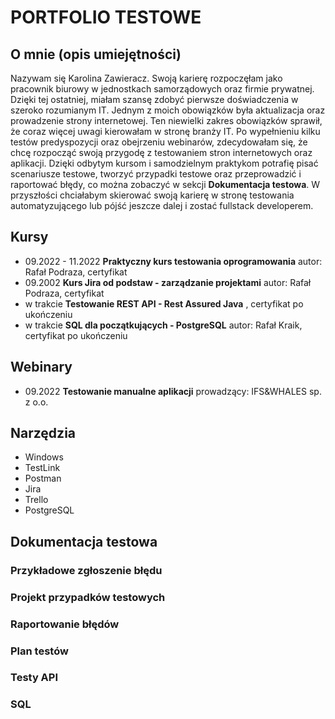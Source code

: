# PORTFOLIO TESTOWE
## O mnie (opis umiejętności)
Nazywam się Karolina Zawieracz. Swoją karierę rozpoczęłam jako pracownik biurowy w jednostkach samorządowych oraz firmie prywatnej. Dzięki tej ostatniej, miałam szansę zdobyć pierwsze doświadczenia w szeroko rozumianym IT. Jednym z moich obowiązków była aktualizacja oraz prowadzenie strony internetowej. Ten niewielki zakres obowiązków sprawił, że coraz więcej uwagi kierowałam w stronę branży IT. Po wypełnieniu kilku testów predyspozycji oraz obejrzeniu webinarów, zdecydowałam się, że chcę rozpocząć swoją przygodę z testowaniem stron internetowych oraz aplikacji. Dzięki odbytym kursom i samodzielnym praktykom potrafię pisać scenariusze testowe, tworzyć przypadki testowe oraz przeprowadzić i raportować błędy, co można zobaczyć w sekcji **Dokumentacja testowa**. W przyszłości chciałabym skierować swoją karierę w stronę testowania automatyzującego lub pójść jeszcze dalej i zostać fullstack developerem.
## Kursy 
* 09.2022 - 11.2022 **Praktyczny kurs testowania oprogramowania** autor: Rafał Podraza, certyfikat
* 09.2002 **Kurs Jira od podstaw - zarządzanie projektami** autor: Rafał Podraza, certyfikat
* w trakcie **Testowanie REST API - Rest Assured Java** , certyfikat po ukończeniu
* w trakcie **SQL dla początkujących - PostgreSQL** autor: Rafał Kraik, certyfikat po ukończeniu 
## Webinary
* 09.2022 **Testowanie manualne aplikacji** prowadzący: IFS&WHALES sp. z o.o.
## Narzędzia
* Windows
* TestLink
* Postman 
* Jira
* Trello
* PostgreSQL
## Dokumentacja testowa
### Przykładowe zgłoszenie błędu
### Projekt przypadków testowych
### Raportowanie błędów
### Plan testów 
### Testy API
### SQL
